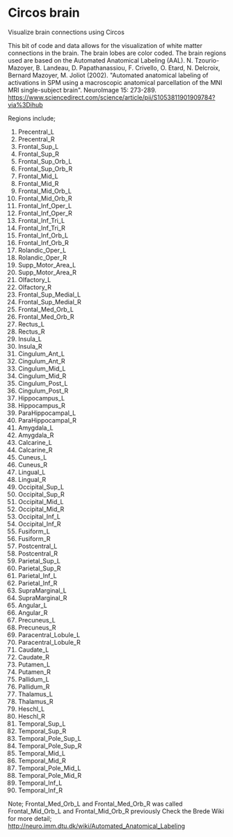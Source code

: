 # Circos brain
Visualize brain connections using Circos

This bit of code and data allows for the visualization of white matter connections in the brain. The brain lobes are color coded.
The brain regions used are based on the Automated Anatomical Labeling (AAL). 
N. Tzourio-Mazoyer, B. Landeau, D. Papathanassiou, F. Crivello, O. Etard, N. Delcroix, Bernard Mazoyer, M. Joliot (2002). "Automated anatomical labeling of activations in SPM using a macroscopic anatomical parcellation of the MNI MRI single-subject brain". NeuroImage 15: 273-289. https://www.sciencedirect.com/science/article/pii/S1053811901909784?via%3Dihub

Regions include;
1.	Precentral_L
2.	Precentral_R
3.	Frontal_Sup_L
4.	Frontal_Sup_R
5.	Frontal_Sup_Orb_L
6.	Frontal_Sup_Orb_R
7.	Frontal_Mid_L
8.	Frontal_Mid_R
9.	Frontal_Mid_Orb_L
10.	Frontal_Mid_Orb_R
11.	Frontal_Inf_Oper_L
12.	Frontal_Inf_Oper_R
13.	Frontal_Inf_Tri_L
14.	Frontal_Inf_Tri_R
15.	Frontal_Inf_Orb_L
16.	Frontal_Inf_Orb_R
17.	Rolandic_Oper_L
18.	Rolandic_Oper_R
19.	Supp_Motor_Area_L
20.	Supp_Motor_Area_R
21.	Olfactory_L
22.	Olfactory_R
23.	Frontal_Sup_Medial_L
24.	Frontal_Sup_Medial_R
25.	Frontal_Med_Orb_L
26.	Frontal_Med_Orb_R
27.	Rectus_L
28.	Rectus_R
29.	Insula_L
30.	Insula_R
31.	Cingulum_Ant_L
32.	Cingulum_Ant_R
33.	Cingulum_Mid_L
34.	Cingulum_Mid_R
35.	Cingulum_Post_L
36.	Cingulum_Post_R
37.	Hippocampus_L
38.	Hippocampus_R
39.	ParaHippocampal_L
40.	ParaHippocampal_R
41.	Amygdala_L
42.	Amygdala_R
43.	Calcarine_L
44.	Calcarine_R
45.	Cuneus_L
46.	Cuneus_R
47.	Lingual_L
48.	Lingual_R
49.	Occipital_Sup_L
50.	Occipital_Sup_R
51.	Occipital_Mid_L
52.	Occipital_Mid_R
53.	Occipital_Inf_L
54.	Occipital_Inf_R
55.	Fusiform_L
56.	Fusiform_R
57.	Postcentral_L
58.	Postcentral_R
59.	Parietal_Sup_L
60.	Parietal_Sup_R
61.	Parietal_Inf_L
62.	Parietal_Inf_R
63.	SupraMarginal_L
64.	SupraMarginal_R
65.	Angular_L
66.	Angular_R
67.	Precuneus_L
68.	Precuneus_R
69.	Paracentral_Lobule_L
70.	Paracentral_Lobule_R
71.	Caudate_L
72.	Caudate_R
73.	Putamen_L
74.	Putamen_R
75.	Pallidum_L
76.	Pallidum_R
77.	Thalamus_L
78.	Thalamus_R
79.	Heschl_L
80.	Heschl_R
81.	Temporal_Sup_L
82.	Temporal_Sup_R
83.	Temporal_Pole_Sup_L
84.	Temporal_Pole_Sup_R
85.	Temporal_Mid_L
86.	Temporal_Mid_R
87.	Temporal_Pole_Mid_L
88.	Temporal_Pole_Mid_R
89.	Temporal_Inf_L
90.	Temporal_Inf_R

Note; Frontal_Med_Orb_L and Frontal_Med_Orb_R was called Frontal_Mid_Orb_L and Frontal_Mid_Orb_R previously
Check the Brede Wiki for more detail; http://neuro.imm.dtu.dk/wiki/Automated_Anatomical_Labeling
